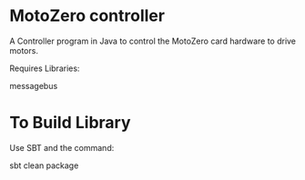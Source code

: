 MotoZero controller 
===================

A Controller program in Java to control the MotoZero card hardware to drive motors.

Requires Libraries:

messagebus

To Build Library
================
Use SBT and the command:

sbt clean package

